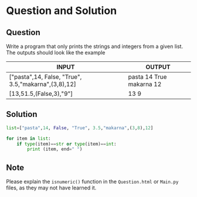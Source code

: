 # Question and Solution

## Question

Write a program that only prints the strings and integers from a given list. The outputs should look like the example

| INPUT                                               | OUTPUT                   |
| --------------------------------------------------- | ------------------------ |
| ["pasta",14, False, "True", 3.5,"makarna",(3,8),12] | pasta 14 True makarna 12 |
| [13,51.5,(False,3),"9"]                             | 13 9                     |

## Solution

```python
list=["pasta",14, False, "True", 3.5,"makarna",(3,8),12]

for item in list:
    if type(item)==str or type(item)==int:
        print (item, end=" ")
```

## Note

Please explain the `isnumeric()` function in the `Question.html` or `Main.py` files, as they may not have learned it.

